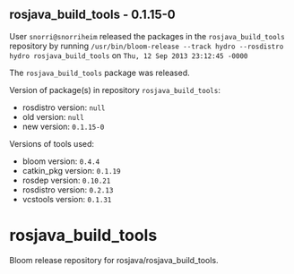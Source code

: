 ## rosjava_build_tools - 0.1.15-0

User `snorri@snorriheim` released the packages in the `rosjava_build_tools` repository by running `/usr/bin/bloom-release --track hydro --rosdistro hydro rosjava_build_tools` on `Thu, 12 Sep 2013 23:12:45 -0000`

The `rosjava_build_tools` package was released.

Version of package(s) in repository `rosjava_build_tools`:
- rosdistro version: `null`
- old version: `null`
- new version: `0.1.15-0`

Versions of tools used:
- bloom version: `0.4.4`
- catkin_pkg version: `0.1.19`
- rosdep version: `0.10.21`
- rosdistro version: `0.2.13`
- vcstools version: `0.1.31`


rosjava_build_tools
===================

Bloom release repository for rosjava/rosjava_build_tools.
